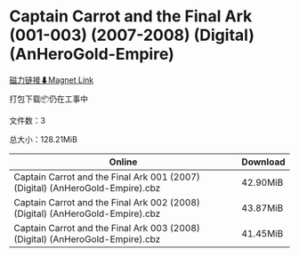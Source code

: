# Captain Carrot and the Final Ark (001-003) (2007-2008) (Digital) (AnHeroGold-Empire)

[磁力链接⬇Magnet Link](magnet:?xt=urn:btih:b63efb335b71ae9cca44710bcab326292518e722&dn=Captain%20Carrot%20and%20the%20Final%20Ark%20%28001-003%29%20%282007-2008%29%20%28Digital%29%20%28AnHeroGold-Empire%29)

打包下载📦仍在工事中

文件数：3

总大小：128.21MiB

Online | Download
--- | ---
Captain Carrot and the Final Ark 001 (2007) (Digital) (AnHeroGold-Empire).cbz | 42.90MiB
Captain Carrot and the Final Ark 002 (2008) (Digital) (AnHeroGold-Empire).cbz | 43.87MiB
Captain Carrot and the Final Ark 003 (2008) (Digital) (AnHeroGold-Empire).cbz | 41.45MiB